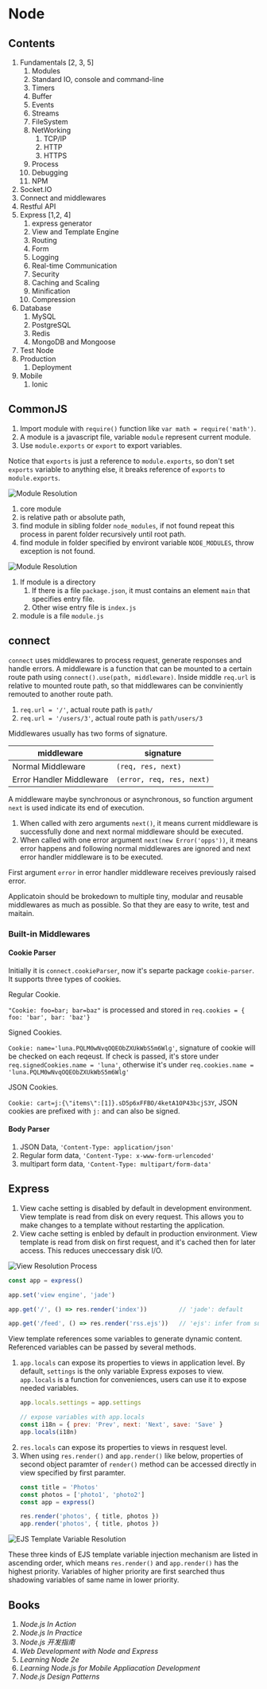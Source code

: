 # Node

## Contents

1. Fundamentals [2, 3, 5]
    1. Modules
    1. Standard IO, console and command-line
    1. Timers
    1. Buffer
    1. Events
    1. Streams
    1. FileSystem
    1. NetWorking
        1. TCP/IP
        1. HTTP
        1. HTTPS
    1. Process
    1. Debugging
    1. NPM
1. Socket.IO
1. Connect and middlewares
1. Restful API
1. Express [1,2, 4]
    1. express generator
    1. View and Template Engine
    1. Routing
    1. Form
    1. Logging
    1. Real-time Communication
    1. Security
    1. Caching and Scaling
    1. Minification
    1. Compression
1. Database
    1. MySQL
    1. PostgreSQL
    1. Redis
    1. MongoDB and Mongoose
1. Test Node
1. Production
    1. Deployment
1. Mobile
    1. Ionic

## CommonJS

1. Import module with `require()` function like `var math = require('math')`.
1. A module is a javascript file, variable `module` represent current module.
1. Use `module.exports` or `export` to export variables.

Notice that `exports` is just a reference to `module.exports`, so don't set `exports` variable to anything else, it breaks reference of `exports` to `module.exports`.

![Module Resolution](./module_resolution.png)

1. core module
1. is relative path or absolute path,
1. find module in sibling folder `node_modules`, if not found repeat this process in parent folder recursively until root path.
1. find module in folder specified by environt variable `NODE_MODULES`, throw exception is not found.

![Module Resolution](./module_entry_file.png)

1. If module is a directory
   1. If there is a file `package.json`, it must contains an element `main` that specifies entry file.
   1. Other wise entry file is `index.js`
1. module is a file `module.js`


## connect

`connect` uses middlewares to process request, generate responses and handle errors. A middleware is a function that can be mounted to a certain route path using `connect().use(path, middleware)`. Inside middle `req.url` is relative to mounted route path, so that middlewares can be conviniently remouted to another route path.

1. `req.url = '/'`, actual route path is `path/`
1. `req.url = '/users/3'`, actual route path is `path/users/3`

Middlewares usually has two forms of signature.

| middleware               | signature                 |
| ------------------------ | ------------------------- |
| Normal Middleware        | `(req, res, next)`        |
| Error Handler Middleware | `(error, req, res, next)` |

A middleware maybe synchronous or asynchronous, so function argument `next` is used indicate its end of execution.

1. When called with zero arguments `next()`, it means current middleware is successfully done and next normal middleware should be executed.
1. When called with one error argument `next(new Error('opps'))`, it means error happens and following normal middlewares are ignored and next error handler middleware is to be executed.

First argument `error` in error handler middleware receives previously raised error.

Applicatoin should be brokedown to multiple tiny, modular and reusable middlewares as much as possible. So that they are easy to write, test and maitain.

### Built-in Middlewares

#### Cookie Parser

Initially it is `connect.cookieParser`, now it's separte package `cookie-parser`. It supports three types of cookies.

Regular Cookie.

`"Cookie: foo=bar; bar=baz"` is processed and stored in `req.cookies = { foo: 'bar', bar: 'baz'}`

Signed Cookies.

`Cookie: name='luna.PQLM0wNvqOQEObZXUkWbS5m6Wlg'`, signature of cookie will be checked on each reqeust. If check is passed, it's store under `req.signedCookies.name = 'luna'`, otherwise it's under `req.cookies.name = 'luna.PQLM0wNvqOQEObZXUkWbS5m6Wlg'`

JSON Cookies.

`Cookie: cart=j:{\"items\":[1]}.sD5p6xFFBO/4ketA1OP43bcjS3Y`, JSON cookies are prefixed with `j:` and can also be signed.

#### Body Parser

1. JSON Data, `'Content-Type: application/json'`
1. Regular form data, `'Content-Type: x-www-form-urlencoded'`
1. multipart form data, `'Content-Type: multipart/form-data'`

## Express

1. View cache setting is disabled by default in development environment. View template is read from disk on every request. This allows you to make changes to a template without restarting the application.
1. View cache setting is enbled by default in production environment. View template is read from disk on first request, and it's cached then for later access. This reduces uneccessary disk I/O.

![View Resolution Process](./express-view-resolution.png)

```javascript
const app = express()

app.set('view engine', 'jade')

app.get('/', () => res.render('index'))         // 'jade': default

app.get('/feed', () => res.render('rss.ejs'))   // 'ejs': infer from suffix
```

View template references some variables to generate dynamic content. Referenced variables can be passed by several methods.

1. `app.locals` can expose its properties to views in application level. By default, `settings` is the only variable Express exposes to view. `app.locals` is a function for conveniences, users can use it to expose needed variables.
    ```javascript
    app.locals.settings = app.settings

    // expose variables with app.locals
    const i18n = { prev: 'Prev', next: 'Next', save: 'Save' }
    app.locals(i18n)
    ```
1. `res.locals` can expose its properties to views in resquest level.
1. When using `res.render()` and `app.render()` like below, properties of second object paramter of `render()` method can be accessed directly in view specified by first paramter.
    ```javascript
    const title = 'Photos'
    const photos = ['photo1', 'photo2']
    const app = express()

    res.render('photos', { title, photos })
    app.render('photos', { title, photos })
    ```

![EJS Template Variable Resolution](./ejs_template_variable_resolution.png)

These three kinds of EJS template variable injection mechanism are listed in ascending order, which means `res.render()` and `app.render()` has the highest priority. Variables of higher priority are first searched thus shadowing variables of same name in lower priority.

## Books

1. _Node.js In Action_
1. _Node.js In Practice_
1. _Node.js 开发指南_
1. _Web Development with Node and Express_
1. _Learning Node 2e_
1. _Learning Node.js for Mobile Appliacation Development_
1. _Node.js Design Patterns_